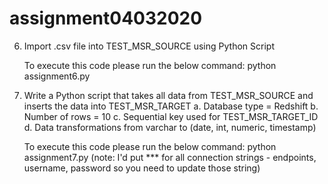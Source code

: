 # assignment04032020

6.	Import .csv file into TEST_MSR_SOURCE using Python Script

    To execute this code please run the below command:
    python assignment6.py
    
7.	Write a Python script that takes all data from TEST_MSR_SOURCE and inserts the data into TEST_MSR_TARGET 
    a.	Database type = Redshift
    b.	Number of rows = 10
    c.	Sequential key used for TEST_MSR_TARGET_ID
    d.	Data transformations from varchar to (date, int, numeric, timestamp)
    
    To execute this code please run the below command:
    python assignment7.py
    (note: I'd put *** for all connection strings - endpoints, username, password so you need to update those string)
